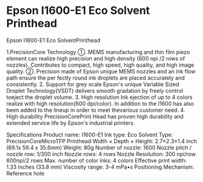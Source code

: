 # Epson I1600-E1 Eco Solvent Printhead

Epson I1600-E1 Eco SolventPrinthead

1.PrecisionCore Technology
①. MEMS manufacturing and thin film piezo element can realize high precision and high density (600 npi /2 rows of nozzles). Contributes to compact, high speed, high quality, and high image quality.
②. Precision made of Epson unique MEMS nozzles and an ink flow path ensure the per fectly round ink droplets are placed accurately and consistently.
2. Support for grey scale
Epson's unique Variable Sized Droplet Technology(VSDT) delivers smooth gradation by freely control toeject the droplet volume.
3. High resolution
Ink ejection of up to 4 colors realize with high resolution(600 dpi/color). In addition to the I1600
has also been added to the lineup in order to meet thevarious customer need.
4. High durability
PrecisionCorePrint Head has proven high durability and extended service life by Epson's industrial printers.

Specifications
Product name: I1600-E1
Ink type: Eco Solvent
Type: PrecisionCoreMicroTFP Printhead
Width × Depth × Height: 2.7×2.3×1.4 inch (69.1x 59.4 x 35.6mm)
Weight: 80g
Number of nozzle: 1600
Nozzle pitch / nozzle row: 1/300 inch
Nozzle rows: 4 rows
Nozzle Resolution: 300 npi/row 600npi/2 rows
Max. number of color inks: 4 colors
Effective print width: 1.33 inches (33.8 mm)
Viscosity range: 3-4 mPa•s
Positioning Mechanism: Reference hole
